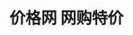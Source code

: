 ---
category: 商品指南
layout: post
title: 价格网 网购特价
results:
- artworkUrl100: http://a1152.phobos.apple.com/us/r30/Purple/v4/e4/51/e1/e451e10f-4960-91f8-9ee6-96fdec73419e/mzl.nnwonajo.png
  currency: CNY
  artworkUrl512: http://a1152.phobos.apple.com/us/r30/Purple/v4/e4/51/e1/e451e10f-4960-91f8-9ee6-96fdec73419e/mzl.nnwonajo.png
  ipadScreenshotUrls: &a []
  fileSizeBytes: '982837'
  genres:
  - 商品指南
  - 生活
  languageCodesISO2A:
  - ZH
  artworkUrl60: http://a9.phobos.apple.com/us/r30/Purple/v4/d6/b7/f2/d6b7f208-02e2-e36e-4cd4-8d5f577bbfe6/AppIcon57x57.png
  supportedDevices:
  - iPhone5
  - iPodTouchourthGen
  - iPadThirdGen
  - iPhone5s
  - iPodTouchFifthGen
  - iPadFourthGen4G
  - iPad2Wifi
  - iPhone4
  - iPhone5c
  - iPadMini4G
  - iPhone-3GS
  - iPhone4S
  - iPadThirdGen4G
  - iPadFourthGen
  - iPadMini
  - iPad23G
  description: 价格网『网址Good.cc』，是帮你在京东，亚马逊、易迅，淘宝与天猫等，找到划算优质商品，提供优惠促销信息的网站。每天花几分钟看价格网，不仅能得到相对最低的价格信息，还能了解同类产品的评价和比较。价格网也提供海外商家代购服务。
  bundleId: cc.good.iphone.iPhoneGood
  version: '1.1'
  trackViewUrl: https://itunes.apple.com/cn/app/jia-ge-wang-wang-gou-te-jia/id808226210?mt=8&uo=4
  artistViewUrl: https://itunes.apple.com/cn/artist/yan-chang/id598092832?uo=4
  genreIds:
  - '6022'
  - '6012'
  isGameCenterEnabled: false
  releaseDate: '2014-03-11T15:07:28Z'
  wrapperType: software
  averageUserRatingForCurrentVersion: 5
  userRatingCountForCurrentVersion: 20
  trackId: 808226210
  formattedPrice: 免费
  primaryGenreId: 6022
  userRatingCount: 117
  artistId: 598092832
  artistName: Yan Chang
  trackContentRating: 4+
  price: 0
  trackCensoredName: 价格网 网购特价
  trackName: 价格网 网购特价
  kind: software
  features: *a
  contentAdvisoryRating: 4+
  screenshotUrls:
  - http://a4.mzstatic.com/us/r30/Purple6/v4/ed/ef/4a/edef4a68-ad2e-8b06-30da-3c417bd99c25/screen1136x1136.jpeg
  - http://a1.mzstatic.com/us/r30/Purple/v4/4e/b8/72/4eb872bf-56db-b463-ed32-184fcf13fcf9/screen1136x1136.jpeg
  - http://a5.mzstatic.com/us/r30/Purple4/v4/df/d5/e3/dfd5e378-0973-b750-8421-985084986187/screen1136x1136.jpeg
  - http://a1.mzstatic.com/us/r30/Purple/v4/32/a3/12/32a31201-9d0c-4ba1-5d3f-03a406629b95/screen1136x1136.jpeg
  - http://a2.mzstatic.com/us/r30/Purple6/v4/15/d5/a3/15d5a391-ed95-56e0-4a26-ea5079ee4733/screen1136x1136.jpeg
  releaseNotes: 解决了iOS7的各种Bug与无线信号不稳定时卡住的问题
  sellerName: Yan Chang
  averageUserRating: 5
  primaryGenreName: Catalogs
description: 国内知名网上商城外加美国亚马逊的打折信息。
tags: tag1
resultCount: 1

---